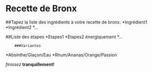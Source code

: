 # Recette de Bronx

##Tapez la liste des ingrédients à votre recette de bronx.
	*Ingrédient1
	*Ingrédient2
        *... 

##Liste des étapes
*Etapes1 
*Etapes2 énergiquement
*...

 		###Variantes
*Absinthe/Glaçon/Eau
*Rhum/Ananas/Orange/Passion

*finissez* **tranquillement!**
